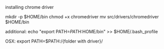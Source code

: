 installing chrome driver

mkdir -p $HOME/bin
chmod +x chromedriver
mv src/drivers/chromedriver $HOME/bin

additional:
echo "export PATH=$PATH:$HOME/bin" >> $HOME/.bash_profile


OSX:
export PATH=$PATH:/{folder with driver}/